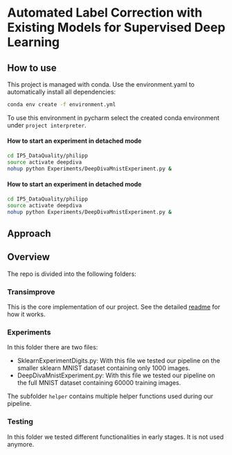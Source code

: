 # Automated Label Correction with Existing Models for Supervised Deep Learning

## How to use

This project is managed with conda. Use the environment.yaml to automatically install all dependencies:
```bash
conda env create -f environment.yml
```
To use this environment in pycharm select the created conda environment under ```project interpreter```.

#### How to start an experiment in detached mode

```bash
cd IP5_DataQuality/philipp
source activate deepdiva
nohup python Experiments/DeepDivaMnistExperiment.py &
```

#### How to start an experiment in detached mode

```bash
cd IP5_DataQuality/philipp
source activate deepdiva
nohup python Experiments/DeepDivaMnistExperiment.py &
```

## Approach

## Overview
The repo is divided into the following folders:

### Transimprove

This is the core implementation of our project. See the detailed [readme](Transimprove/readme.md) for how it works.

### Experiments

In this folder there are two files:
- SklearnExperimentDigits.py: With this file we tested our pipeline on the smaller sklearn MNIST dataset containing
only 1000 images.
- DeepDivaMnistExperiment.py: With this file we tested our pipeline on the full MNIST dataset containing 60000 training
images.

The subfolder ````helper```` contains multiple helper functions used during our pipeline.


### Testing
In this folder we tested different functionalities in early stages. It is not used anymore.
